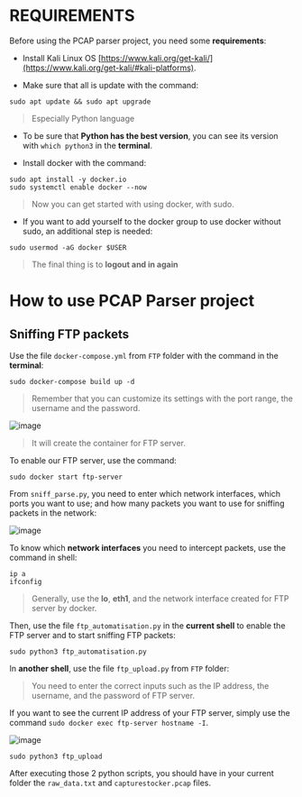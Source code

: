 # REQUIREMENTS
Before using the PCAP parser project, you need some **requirements**:

- Install Kali Linux OS [https://www.kali.org/get-kali/](https://www.kali.org/get-kali/#kali-platforms).

- Make sure that all is update with the command: 
```
sudo apt update && sudo apt upgrade
```
> Especially Python language

- To be sure that **Python has the best version**, you can see its version with `which python3` in the **terminal**.

- Install docker with the command:
```
sudo apt install -y docker.io
sudo systemctl enable docker --now
```
> Now you can get started with using docker, with sudo.

- If you want to add yourself to the docker group to use docker without sudo, an additional step is needed:
```
sudo usermod -aG docker $USER
```
> The final thing is to **logout and in again**

# How to use PCAP Parser project
## Sniffing FTP packets
Use the file `docker-compose.yml` from `FTP` folder with the command in the **terminal**:
```
sudo docker-compose build up -d
```
> Remember that you can customize its settings with the port range, the username and the password.

![image](https://github.com/Budoheiwa/PCAP-parser/assets/156065416/8d240f71-fccd-4859-a3a6-a5d9a764bb7b)

> It will create the container for FTP server.

To enable our FTP server, use the command:
```
sudo docker start ftp-server
```
From `sniff_parse.py`, you need to enter which network interfaces, which ports you want to use; and how many packets you want to use for sniffing packets in the network:

![image](https://github.com/Budoheiwa/PCAP-parser/assets/156065416/cbf8b388-3955-4780-93f7-744ccd8e7121)

To know which **network interfaces** you need to intercept packets, use the command in shell:
```
ip a
ifconfig
```
> Generally, use the **lo**, **eth1**, and the network interface created for FTP server by docker.

Then, use the file `ftp_automatisation.py` in the **current shell** to enable the FTP server and to start sniffing FTP packets:
```
sudo python3 ftp_automatisation.py
```

In **another shell**, use the file `ftp_upload.py` from `FTP` folder:
> You need to enter the correct inputs such as the IP address, the username, and the password of FTP server.

If you want to see the current IP address of your FTP server, simply use the command `sudo docker exec ftp-server hostname -I`. 

![image](https://github.com/Budoheiwa/PCAP-parser/assets/156065416/8fd525bf-c16b-49bd-bef4-ad2409d55228)

```
sudo python3 ftp_upload
```
After executing those 2 python scripts, you should have in your current folder the `raw_data.txt` and `capturestocker.pcap` files. 



